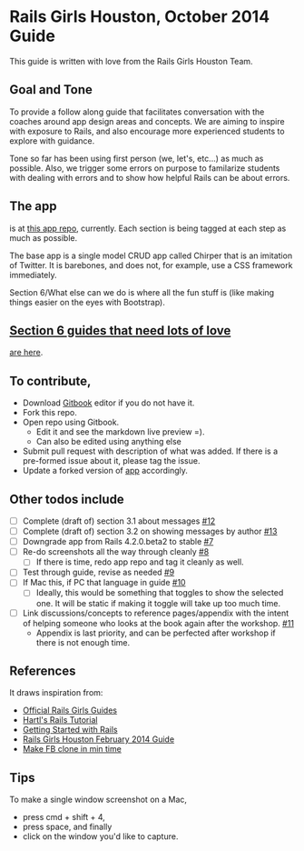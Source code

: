 # Rails Girls Houston, October 2014 Guide

This guide is written with love from the Rails Girls Houston Team.

## Goal and Tone

To provide a follow along guide that facilitates conversation with the coaches around app design areas and concepts.  We are aiming to inspire with exposure to Rails, and also encourage more experienced students to explore with guidance.

Tone so far has been using first person (we, let's, etc...) as much as possible.  Also, we trigger some errors on purpose to familarize students with dealing with errors and to show how helpful Rails can be about errors.


## The app

is at [this app repo](https://github.com/pandafulmanda/chirper), currently.  Each section is being tagged at each step as much as possible.

The base app is a single model CRUD app called Chirper that is an imitation of Twitter.  It is barebones, and does not, for example, use a CSS framework immediately.

Section 6/What else can we do is where all the fun stuff is (like making things easier on the eyes with Bootstrap).


## [Section 6 guides that need lots of love](https://github.com/HoustonRuby/rails_girls/issues?q=is%3Aopen+is%3Aissue+label%3Aexploration)

[are here](https://github.com/HoustonRuby/rails_girls/issues?q=is%3Aopen+is%3Aissue+label%3Aexploration).


## To contribute,

* Download [Gitbook](https://www.gitbook.io/) editor if you do not have it.
* Fork this repo.
* Open repo using Gitbook.
  * Edit it and see the markdown live preview =).
  * Can also be edited using anything else
* Submit pull request with description of what was added.  If there is a pre-formed issue about it, please tag the issue.
* Update a forked version of [app](https://github.com/pandafulmanda/chirper) accordingly.


## Other todos include

- [ ] Complete (draft of) section 3.1 about messages [#12](/../../issues/12)
- [ ] Complete (draft of) section 3.2 on showing messages by author [#13](/../../issues/13)
- [ ] Downgrade app from Rails 4.2.0.beta2 to stable  [#7](/../../issues/7)
- [ ] Re-do screenshots all the way through cleanly [#8](/../../issues/8)
  - [ ] If there is time, redo app repo and tag it cleanly as well.
- [ ] Test through guide, revise as needed [#9](/../../issues/9)
- [ ] If Mac this, if PC that language in guide [#10](/../../issues/10)
  - [ ] Ideally, this would be something that toggles to show the selected one.  It will be static if making it toggle will take up too much time.
- [ ] Link discussions/concepts to reference pages/appendix with the intent of helping someone who looks at the book again after the workshop.  [#11](/../../issues/11)
  * Appendix is last priority, and can be perfected after workshop if there is not enough time.


## References

It draws inspiration from:

* [Official Rails Girls Guides](http://guides.railsgirls.com/)
* [Hartl's Rails Tutorial](http://draft.railstutorial.org/book/)
* [Getting Started with Rails](http://guides.rubyonrails.org/getting_started.html)
* [Rails Girls Houston February 2014 Guide](http://codeparkhouston.com/railsgirls/events/feb2014/workshop/app/)
* [Make FB clone in min time](http://vysakh.quora.com/Making-a-Facebook-clone-using-Rails-in-minimum-time)

## Tips

To make a single window screenshot on a Mac,
* press cmd + shift + 4,
* press space, and finally
* click on the window you'd like to capture.
